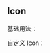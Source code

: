 ## Icon

基础用法：
<code src="./demo/index.tsx"></code>

自定义 Icon：
<code src="./demo/customer.tsx"></code>
<API></API>
